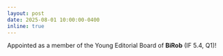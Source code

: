 ```yaml
---
layout: post
date: 2025-08-01 10:00:00-0400
inline: true
---
```


Appointed as a member of the Young Editorial Board of **BiRob** (IF 5.4, Q1)!
